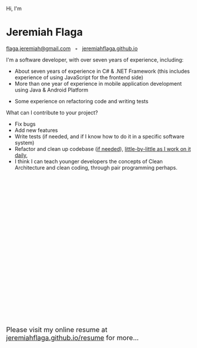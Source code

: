 <div class="resume-section-content col-md-10" markdown="1">

<!-- 
> For a long time it’s puzzled me that most books on software development processes talk about what to do when you are starting from a blank sheet of editor screen. It’s puzzled me because that’s not the most common situation that people write code in. Most people have to make changes to an existing code base, even if it’s their own. In an ideal world this code base is well designed and well factored, but we all know how often the ideal world appears in our career.
> 
> &mdash; from the Foreword by Martin Fowler in ["Object-Oriented Reengineering Patterns"](http://scg.unibe.ch/download/oorp/)

I have already accepted my fate of working on legacy systems (mostly) in my lifetime...
 -->

<p class="lead mt-5">Hi, I'm </p>

<h1 class="mb-0">
    Jeremiah
    <span class="text-primary">Flaga</span>
</h1>

<div class="subheading mb-5">
    <!-- 
    <a href="https://www.google.com/maps/place/Kidapawan+City,+Cotabato/">Kidapawan, Cotabato, Philippines</a> &nbsp; ◦ &nbsp;  
    <a href="https://www.google.com/maps/place/Cebu+City,+Cebu/">Cebu, Philippines</a> &nbsp; ◦ &nbsp; 
    -->
    <a href="mailto:{{ site.email | encode_email }}">flaga.jeremiah@gmail.com</a> &nbsp; ◦ &nbsp; 
    <a href="/">jeremiahflaga.github.io</a> 
</div>

<p class="lead">I'm a software developer,
<!-- <a href="#lob-apps-footnote" id="lob-apps-footnote-indicator">*</a> -->
with over seven years of experience, including:</p>

- About seven years of experience in C# & .NET Framework (this includes experience of using JavaScript for the frontend side)
- More than one year of experience in mobile application development using Java & Android Platform
<!-- - A few months of experience on Angular -->
- Some experience on refactoring code and writing tests

<p class="lead">What can I contribute to your project?</p>

- Fix bugs
- Add new features 
- Write tests (if needed, and if I know how to do it in a specific software system)
- Refactor and clean up codebase ([if needed](/2020/07/31/some-legacy-code-lessons-and-resources/)), [little-by-little as I work on it daily](https://medium.com/@kentbeck_7670/software-design-is-human-relationships-part-2-of-3-waiters-changers-and-sufficiency-4c0bb9a08d23), 
- I think I can teach younger developers the concepts of Clean Architecture and clean coding, through pair programming perhaps.

<!-- 
, because you know, ["If it ain't broke, don't fix it"](https://en.wiktionary.org/wiki/if_it_ain%27t_broke,_don%27t_fix_it), but of course, also, ["what does broke mean?"](link to WELC))
 -->

<!-- 

- I can teach younger developers Clean Architecture and clean coding. (I think I have a good grasp of Clean Architecture (or Port  Adapters, etc.), clean coding (writing intention-revealing code)
- - You might already have an employee or employees who have good grast on these, but you have not identified them yet. I can help identify them for you.





https://simpleprogrammer.com/2017/01/27/respecting-abstraction/



<https://simpleprogrammer.com/be-a-good-developer/> 

 - Writing code is about expressing your intentions more than just writing code that does the job.


 -->


<!-- 
- Help in the architecture/structure of a new project
- Help in re-architecting/re-structuring of an existing project (if needed) 
-->

<!-- 
<div class="social-icons mt-5">
    {% if site.linkedin_username %}
    <a class="social-icon" href="https://www.linkedin.com/in/{{ site.linkedin_username }}"><i class="fab fa-linkedin-in"></i></a>
    {% endif %}
    {% if site.github_username %}
    <a class="social-icon" href="https://github.com/{{ site.github_username }}"><i class="fab fa-github"></i></a>   
    {% endif %}     
    {% if site.twitter_username %}
        <a class="social-icon" href="https://twitter.com/{{ site.twitter_username }}"><i class="fab fa-twitter"></i></a>
    {% endif %}
    {% if site.facebook_username %}
    <a class="social-icon" href="https://www.facebook.com/{{ site.facebook_username }}"><i class="fab fa-facebook-f"></i></a>
    {% endif %}
</div> 
-->

<!-- 
<hr />
<div id="lob-apps-footnote">
    <p>
        * I mainly work on what they call 
        <a href="https://blogs.msdn.microsoft.com/dragoman/2007/07/19/what-is-a-lob-application/">
            "line-of-business applications"
        </a>
        <a href="#lob-apps-footnote-indicator">&uarr;</a>
    </p>
</div> 
 -->

<div class="d-none d-print-block">
    <br /><br /><br /><br />
    <br /><br /><br /><br />
    <br /><br /><br /><br />
    <br /><br /><br /><br />
    <br /><br /><br /><br />
    <br /><br /><br /><br />
    <span style="font-size: 1.3em;">
        Please visit my online resume at <a href="https://jeremiahflaga.github.io/resume">jeremiahflaga.github.io/resume</a> for more...
    </span>
</div>


</div>
